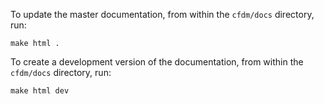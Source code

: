 To update the master documentation, from within the `cfdm/docs`
directory, run:

  ``make html .``

To create a development version of the documentation, from within the
`cfdm/docs` directory, run:

  ``make html dev``
